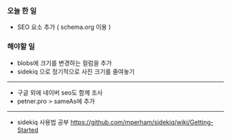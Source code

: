 ### 오늘 한 일 
- SEO 요소 추가 ( schema.org 이용 )

### 해야할 일 
- blobs에 크기를 변경하는 컬럼을 추가
- sidekiq 으로 정기적으로 사진 크기를 줄여놓기 

____

- 구글 외에 네이버 seo도 함께 조사 
- petner.pro > sameAs에 추가 

____

- sidekiq 사용법 공부
https://github.com/mperham/sidekiq/wiki/Getting-Started


